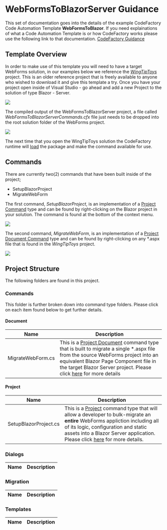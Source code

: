 # WebFormsToBlazorServer Guidance
This set of documentation goes into the details of the example CodeFactory Code Automation Template **WebFormsToBlazor**.  If you need explainations of what a Code Automation Template is or how CodeFactory works please use the following link to that documentation.  [CodeFactory Guidance](../../sdk/sdkdocumentation/guidance/toc.md)

## Template Overview
In order to make use of this template you will need to have a target WebForms solution, in our examples below we reference the [*WingTipToys*]() project.  This is an older reference project that is freely available to anyone who wished to download it and give this template a try.  Once you have your project open inside of Visual Studio - go ahead and add a new Project to the solution of type Blazor - Server.

![](../../sdk/sdkdocumentation/images/AddNewBlazorProject.png)

The compiled output of the WebFormsToBlazorServer project, a file called *WebFormsToBlazorServerCommands.cfx* file just needs to be dropped into the root solution folder of the WebForms project.

![](../../sdk/sdkdocumentation/images/WingTipToysRoot.png)  

The next time that you open the WingTipToys solution the CodeFactory runtime will [load](../../sdk/sdkdocumentation/guidance/overview/howdoesitwork.md) the package and make the command available for use.

## Commands
There are currently two(2) commands that have been built inside of the project; 

- SetupBlazorProject
- MigrateWebForm

The first command, *SetupBlazorProject*, is an implementation of a [Project Command](../../sdk/sdkdocumentation/guidance/overview/commands/project.md) type and can be found by right-clicking on the Blazor project in your solution.  The command is found at the bottom of the context menu.

![](../../sdk/sdkdocumentation/images/SetupBlazorProjectContextMenu.png)

The second command, *MigrateWebForm*, is an implementation of a [Project Document Command](../../sdk/sdkdocumentation/guidance/overview/commands/projectdocument.md) type and can be found by right-clicking on any *.aspx file that is found in the *WingTipToys* project.

![](../../sdk/sdkdocumentation/images/MigrateToBlazorContextMenu.png)

## Project Structure
The following folders are found in this project.

### Commands
This folder is further broken down into command type folders.  Please click on each item found below to get further details.
#### Document
Name | Description
-----|-------
MigrateWebForm.cs | This is a [Project Document]() command type that is built to migrate a single *.aspx file from the source WebForms project into an equivalent Blazor Page Component file in the target Blazor Server project.  Please click [here](MigrateWebFormCommand.md) for more details

#### Project
Name | Description
-----|-------
SetupBlazorProject.cs | This is a [Project]() command type that will allow a developer to bulk-migrate an **entire** WebForms appliction including all of its logic, configuration and static assets into a Blazor Server application.  Please click [here](SetupBlazorProjectCommand.md) for more details.
### Dialogs
Name | Description
-----|-------

### Migration
Name | Description
-----|-------

### Templates
Name | Description
-----|-------
